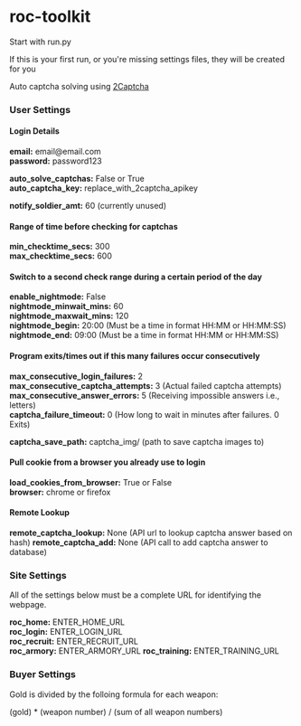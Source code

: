# roc-toolkit

Start with run.py

If this is your first run, or you're missing settings files, they will be created for you

Auto captcha solving using [2Captcha](https://2captcha.com/)

### User Settings

#### Login Details  
**email:** email<span>@email.</span>com  
**password:** password123  


**auto_solve_captchas:** False or True  
**auto_captcha_key:** replace_with_2captcha_apikey  

**notify_soldier_amt:** 60  (currently unused)  

#### Range of time before checking for captchas
**min_checktime_secs:** 300  
**max_checktime_secs:** 600    

#### Switch to a second check range during a certain period of the day
**enable_nightmode:** False  
**nightmode_minwait_mins:** 60  
**nightmode_maxwait_mins:** 120  
**nightmode_begin:** 20:00  (Must be a time in format HH:MM or HH:MM:SS)  
**nightmode_end:** 09:00   (Must be a time in format HH:MM or HH:MM:SS)  

#### Program exits/times out if this many failures occur consecutively 
**max_consecutive_login_failures:** 2  
**max_consecutive_captcha_attempts:** 3 (Actual failed captcha attempts)  
**max_consecutive_answer_errors:** 5   (Receiving impossible answers i.e., letters)  
**captcha_failure_timeout:** 0 (How long to wait in minutes after failures. 0 Exits)

**captcha_save_path:** captcha_img/  (path to save captcha images to)  

#### Pull cookie from a browser you already use to login
**load_cookies_from_browser:** True or False  
**browser:** chrome or firefox

#### Remote Lookup
**remote_captcha_lookup:** None (API url to lookup captcha answer based on hash)
**remote_captcha_add:** None (API call to add captcha answer to database)



### Site Settings
All of the settings below must be a complete URL for identifying the webpage.

**roc_home:** ENTER_HOME_URL  
**roc_login:** ENTER_LOGIN_URL  
**roc_recruit:** ENTER_RECRUIT_URL  
**roc_armory:** ENTER_ARMORY_URL
**roc_training:** ENTER_TRAINING_URL

### Buyer Settings
Gold is divided by the folloing formula for each weapon:

(gold) * (weapon number) / (sum of all weapon numbers)
